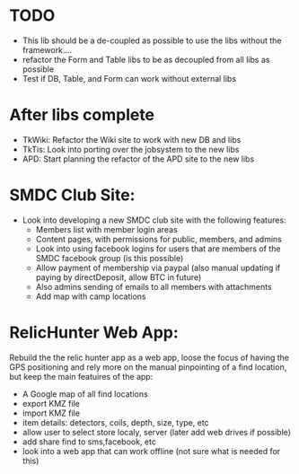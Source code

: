 
# TODO

- This lib should be a de-coupled as possible to use the libs without the framework....
- refactor the Form and Table libs to be as decoupled from all libs as possible
- Test if DB, Table, and Form can work without external libs



# After libs complete

- TkWiki: Refactor the Wiki site to work with new DB and libs
- TkTis: Look into porting over the jobsystem to the new libs
- APD: Start planning the refactor of the APD site to the new libs

# SMDC Club Site:
- Look into developing a new SMDC club site with the following features:
    - Members list with member login areas
    - Content pages, with permissions for public, members, and admins
    - Look into using facebook logins for users that are members of the SMDC facebook group (is this possible)
    - Allow payment of membership via paypal (also manual updating if paying by directDeposit, allow BTC in future)
    - Also admins sending of emails to all members with attachments
    - Add map with camp locations

# RelicHunter Web App:
Rebuild the the relic hunter app as a web app, loose the focus of having the GPS
positioning and rely more on the manual pinpointing of a find location, but keep the 
main featuires of the app:
- A Google map of all find locations
- export KMZ file
- import KMZ file
- item details: detectors, coils, depth, size, type, etc
- allow user to select store localy, server (later add web drives if possible)
- add share find to sms,facebook, etc
- look into a web app that can work offline (not sure what is needed for this)
